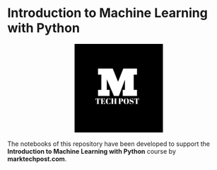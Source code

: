 # Introduction to Machine Learning with Python

<p align="center">
  <img src="/imgs/mtp_logo.png"/>
</p>

The notebooks of this repository have been developed to support the **Introduction to Machine Learning with Python** course by **marktechpost.com**.
